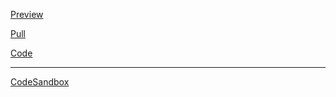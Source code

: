 [Preview](https://olegobiukh.github.io/react-sw/)

[Pull](https://github.com/olegobiukh/react-sw/pull/8)

[Code](https://github.com/olegobiukh/react-sw/tree/dev)

---
[CodeSandbox](https://codesandbox.io/s/yp83q68njx)
